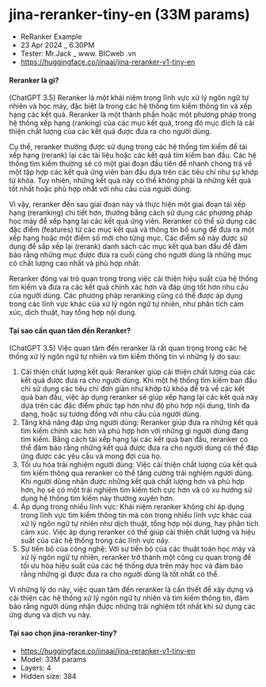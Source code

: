 # jina-reranker-tiny-en (33M params)
- ReRanker Example
- 23 Apr 2024 _ 6.30PM
- Tester: Mr.Jack _ www. BICweb .vn
- https://huggingface.co/jinaai/jina-reranker-v1-tiny-en

#### Reranker là gì? 
(ChatGPT 3.5)
Reranker là một khái niệm trong lĩnh vực xử lý ngôn ngữ tự nhiên và học máy, đặc biệt là trong các hệ thống tìm kiếm thông tin và xếp hạng các kết quả. Reranker là một thành phần hoặc một phương pháp trong hệ thống xếp hạng (ranking) của các mục kết quả, trong đó mục đích là cải thiện chất lượng của các kết quả được đưa ra cho người dùng.

Cụ thể, reranker thường được sử dụng trong các hệ thống tìm kiếm để tái xếp hạng (rerank) lại các tài liệu hoặc các kết quả tìm kiếm ban đầu. Các hệ thống tìm kiếm thường sẽ có một giai đoạn đầu tiên để nhanh chóng trả về một tập hợp các kết quả ứng viên ban đầu dựa trên các tiêu chí như sự khớp từ khóa. Tuy nhiên, những kết quả này có thể không phải là những kết quả tốt nhất hoặc phù hợp nhất với nhu cầu của người dùng.

Vì vậy, reranker đến sau giai đoạn này và thực hiện một giai đoạn tái xếp hạng (reranking) chi tiết hơn, thường bằng cách sử dụng các phương pháp học máy để xếp hạng lại các kết quả ứng viên. Reranker có thể sử dụng các đặc điểm (features) từ các mục kết quả và thông tin bổ sung để đưa ra một xếp hạng hoặc một điểm số mới cho từng mục. Các điểm số này được sử dụng để sắp xếp lại (rerank) danh sách các mục kết quả ban đầu để đảm bảo rằng những mục được đưa ra cuối cùng cho người dùng là những mục có chất lượng cao nhất và phù hợp nhất.

Reranker đóng vai trò quan trọng trong việc cải thiện hiệu suất của hệ thống tìm kiếm và đưa ra các kết quả chính xác hơn và đáp ứng tốt hơn nhu cầu của người dùng. Các phương pháp reranking cũng có thể được áp dụng trong các lĩnh vực khác của xử lý ngôn ngữ tự nhiên, như phân tích cảm xúc, dịch thuật, hay tổng hợp nội dung.

#### Tại sao cần quan tâm đến Reranker?
(ChatGPT 3.5)
Việc quan tâm đến reranker là rất quan trọng trong các hệ thống xử lý ngôn ngữ tự nhiên và tìm kiếm thông tin vì những lý do sau:

1. Cải thiện chất lượng kết quả: Reranker giúp cải thiện chất lượng của các kết quả được đưa ra cho người dùng. Khi một hệ thống tìm kiếm ban đầu chỉ sử dụng các tiêu chí đơn giản như khớp từ khóa để trả về các kết quả ban đầu, việc áp dụng reranker sẽ giúp xếp hạng lại các kết quả này dựa trên các đặc điểm phức tạp hơn như độ phù hợp nội dung, tính đa dạng, hoặc sự tương đồng với nhu cầu của người dùng.
2. Tăng khả năng đáp ứng người dùng: Reranker giúp đưa ra những kết quả tìm kiếm chính xác hơn và phù hợp hơn với những gì người dùng đang tìm kiếm. Bằng cách tái xếp hạng lại các kết quả ban đầu, reranker có thể đảm bảo rằng những kết quả được đưa ra cho người dùng có thể đáp ứng được các yêu cầu và mong đợi của họ.
3. Tối ưu hóa trải nghiệm người dùng: Việc cải thiện chất lượng của kết quả tìm kiếm thông qua reranker có thể tăng cường trải nghiệm người dùng. Khi người dùng nhận được những kết quả chất lượng hơn và phù hợp hơn, họ sẽ có một trải nghiệm tìm kiếm tích cực hơn và có xu hướng sử dụng hệ thống tìm kiếm này thường xuyên hơn.
4. Áp dụng trong nhiều lĩnh vực: Khái niệm reranker không chỉ áp dụng trong lĩnh vực tìm kiếm thông tin mà còn trong nhiều lĩnh vực khác của xử lý ngôn ngữ tự nhiên như dịch thuật, tổng hợp nội dung, hay phân tích cảm xúc. Việc áp dụng reranker có thể giúp cải thiện chất lượng và hiệu suất của các hệ thống trong các lĩnh vực này.
5. Sự tiến bộ của công nghệ: Với sự tiến bộ của các thuật toán học máy và xử lý ngôn ngữ tự nhiên, reranker trở thành một công cụ quan trọng để tối ưu hóa hiệu suất của các hệ thống dựa trên máy học và đảm bảo rằng những gì được đưa ra cho người dùng là tốt nhất có thể.

Vì những lý do này, việc quan tâm đến reranker là cần thiết để xây dựng và cải thiện các hệ thống xử lý ngôn ngữ tự nhiên và tìm kiếm thông tin, đảm bảo rằng người dùng nhận được những trải nghiệm tốt nhất khi sử dụng các ứng dụng và dịch vụ này.

#### Tại sao chọn jina-reranker-tiny?
- https://huggingface.co/jinaai/jina-reranker-v1-tiny-en
- Model: 33M params
- Layers: 4
- Hidden size: 384
